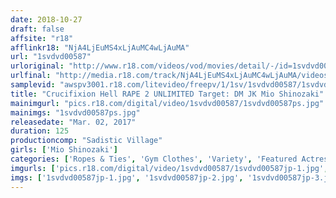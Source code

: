 ```yaml
---
date: 2018-10-27
draft: false
affsite: "r18"
afflinkr18: "NjA4LjEuMS4xLjAuMC4wLjAuMA"
url: "1svdvd00587"
urloriginal: "http://www.r18.com/videos/vod/movies/detail/-/id=1svdvd00587"
urlfinal: "http://media.r18.com/track/NjA4LjEuMS4xLjAuMC4wLjAuMA/videos/vod/movies/detail/-/id=1svdvd00587"
samplevid: "awspv3001.r18.com/litevideo/freepv/1/1sv/1svdvd00587/1svdvd00587_dmb_w.mp4"
title: "Crucifixion Hell RAPE 2 UNLIMITED Target: DM JK Mio Shinozaki"
mainimgurl: "pics.r18.com/digital/video/1svdvd00587/1svdvd00587ps.jpg"
mainimgs: "1svdvd00587ps.jpg"
releasedate: "Mar. 02, 2017"
duration: 125
productioncomp: "Sadistic Village"
girls: ['Mio Shinozaki']
categories: ['Ropes & Ties', 'Gym Clothes', 'Variety', 'Featured Actress', 'Squirting', 'Facial', 'Hi-Def']
imgurls: ['pics.r18.com/digital/video/1svdvd00587/1svdvd00587jp-1.jpg', 'pics.r18.com/digital/video/1svdvd00587/1svdvd00587jp-2.jpg', 'pics.r18.com/digital/video/1svdvd00587/1svdvd00587jp-3.jpg', 'pics.r18.com/digital/video/1svdvd00587/1svdvd00587jp-4.jpg', 'pics.r18.com/digital/video/1svdvd00587/1svdvd00587jp-5.jpg', 'pics.r18.com/digital/video/1svdvd00587/1svdvd00587jp-6.jpg', 'pics.r18.com/digital/video/1svdvd00587/1svdvd00587jp-7.jpg', 'pics.r18.com/digital/video/1svdvd00587/1svdvd00587jp-8.jpg', 'pics.r18.com/digital/video/1svdvd00587/1svdvd00587jp-9.jpg', 'pics.r18.com/digital/video/1svdvd00587/1svdvd00587jp-10.jpg', 'pics.r18.com/digital/video/1svdvd00587/1svdvd00587jp-11.jpg', 'pics.r18.com/digital/video/1svdvd00587/1svdvd00587jp-12.jpg', 'pics.r18.com/digital/video/1svdvd00587/1svdvd00587jp-13.jpg', 'pics.r18.com/digital/video/1svdvd00587/1svdvd00587jp-14.jpg', 'pics.r18.com/digital/video/1svdvd00587/1svdvd00587jp-15.jpg', 'pics.r18.com/digital/video/1svdvd00587/1svdvd00587jp-16.jpg', 'pics.r18.com/digital/video/1svdvd00587/1svdvd00587jp-17.jpg', 'pics.r18.com/digital/video/1svdvd00587/1svdvd00587jp-18.jpg', 'pics.r18.com/digital/video/1svdvd00587/1svdvd00587jp-19.jpg', 'pics.r18.com/digital/video/1svdvd00587/1svdvd00587jp-20.jpg']
imgs: ['1svdvd00587jp-1.jpg', '1svdvd00587jp-2.jpg', '1svdvd00587jp-3.jpg', '1svdvd00587jp-4.jpg', '1svdvd00587jp-5.jpg', '1svdvd00587jp-6.jpg', '1svdvd00587jp-7.jpg', '1svdvd00587jp-8.jpg', '1svdvd00587jp-9.jpg', '1svdvd00587jp-10.jpg', '1svdvd00587jp-11.jpg', '1svdvd00587jp-12.jpg', '1svdvd00587jp-13.jpg', '1svdvd00587jp-14.jpg', '1svdvd00587jp-15.jpg', '1svdvd00587jp-16.jpg', '1svdvd00587jp-17.jpg', '1svdvd00587jp-18.jpg', '1svdvd00587jp-19.jpg', '1svdvd00587jp-20.jpg']
---
```

